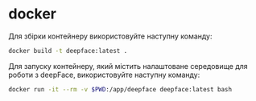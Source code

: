 # docker

Для збірки контейнеру використовуйте наступну команду:


```bash
docker build -t deepface:latest .

```

Для запуску контейнеру, який містить налаштоване середовище для роботи з deepFace, використовуйте наступну команду:


```bash
docker run -it --rm -v $PWD:/app/deepface deepface:latest bash

```
